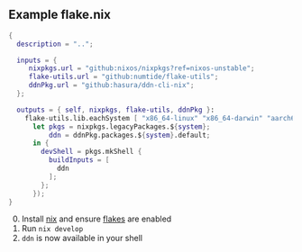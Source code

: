 ## Example flake.nix

```nix
{
  description = "..";

  inputs = {
     nixpkgs.url = "github:nixos/nixpkgs?ref=nixos-unstable";
     flake-utils.url = "github:numtide/flake-utils";
     ddnPkg.url = "github:hasura/ddn-cli-nix";
  };

  outputs = { self, nixpkgs, flake-utils, ddnPkg }:
    flake-utils.lib.eachSystem [ "x86_64-linux" "x86_64-darwin" "aarch64-darwin" ] (system:
      let pkgs = nixpkgs.legacyPackages.${system};
          ddn = ddnPkg.packages.${system}.default;
      in {
        devShell = pkgs.mkShell {
          buildInputs = [
            ddn
          ];
        };
      });
}
```

0. Install [nix](https://nixos.org/) and ensure [flakes](https://nixos.wiki/wiki/Flakes) are enabled
1. Run `nix develop`
2. `ddn` is now available in your shell
